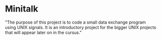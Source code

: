 # Minitalk
"The purpose of this project is to code a small data exchange program using UNIX signals. It is an introductory project for the bigger UNIX projects that will appear later on in the cursus."
